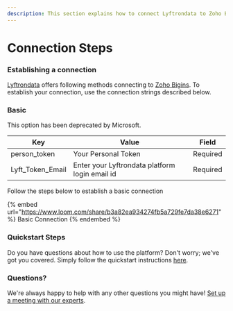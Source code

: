 ```yaml
---
description: This section explains how to connect Lyftrondata to Zoho Bigins.
---
```


# Connection Steps

### Establishing a connection

[Lyftrondata](https://www.lyftrondata.com) offers following methods connecting to [Zoho Bigins](https://www.lyftrondata.com/integration/commerce-analytics/zoho-bigins/). To establish your connection, use the connection strings described below.

### Basic

This option has been deprecated by Microsoft.

| Key                | Value                                          | Field    |
| ------------------ | ---------------------------------------------- | -------- |
| person\_token      | Your Personal Token                            | Required |
| Lyft\_Token\_Email | Enter your Lyftrondata platform login email id | Required |

Follow the steps below to establish a basic connection

{% embed url="https://www.loom.com/share/b3a82ea934274fb5a729fe7da38e6271" %}
Basic Connection
{% endembed %}

### Quickstart Steps

Do you have questions about how to use the platform? Don't worry; we've got you covered. Simply follow the quickstart instructions [here](README.md).

### Questions? <a href="#questions" id="questions"></a>

We're always happy to help with any other questions you might have! [Set up a meeting with our experts](https://www.lyftrondata.com/book-a-meeting/).
